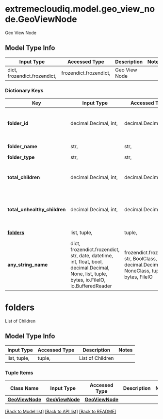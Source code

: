 # extremecloudiq.model.geo_view_node.GeoViewNode

Geo View Node

## Model Type Info
Input Type | Accessed Type | Description | Notes
------------ | ------------- | ------------- | -------------
dict, frozendict.frozendict,  | frozendict.frozendict,  | Geo View Node | 

### Dictionary Keys
Key | Input Type | Accessed Type | Description | Notes
------------ | ------------- | ------------- | ------------- | -------------
**folder_id** | decimal.Decimal, int,  | decimal.Decimal,  | Folder ID | [optional] value must be a 64 bit integer
**folder_name** | str,  | str,  | Folder Name | [optional] 
**folder_type** | str,  | str,  | Folder Type | [optional] 
**total_children** | decimal.Decimal, int,  | decimal.Decimal,  | Total Children | [optional] value must be a 64 bit integer
**total_unhealthy_children** | decimal.Decimal, int,  | decimal.Decimal,  | Total Unhealthy Children | [optional] value must be a 64 bit integer
**[folders](#folders)** | list, tuple,  | tuple,  | List of Children | [optional] 
**any_string_name** | dict, frozendict.frozendict, str, date, datetime, int, float, bool, decimal.Decimal, None, list, tuple, bytes, io.FileIO, io.BufferedReader | frozendict.frozendict, str, BoolClass, decimal.Decimal, NoneClass, tuple, bytes, FileIO | any string name can be used but the value must be the correct type | [optional]

# folders

List of Children

## Model Type Info
Input Type | Accessed Type | Description | Notes
------------ | ------------- | ------------- | -------------
list, tuple,  | tuple,  | List of Children | 

### Tuple Items
Class Name | Input Type | Accessed Type | Description | Notes
------------- | ------------- | ------------- | ------------- | -------------
[**GeoViewNode**](GeoViewNode.md) | [**GeoViewNode**](GeoViewNode.md) | [**GeoViewNode**](GeoViewNode.md) |  | 

[[Back to Model list]](../../README.md#documentation-for-models) [[Back to API list]](../../README.md#documentation-for-api-endpoints) [[Back to README]](../../README.md)

